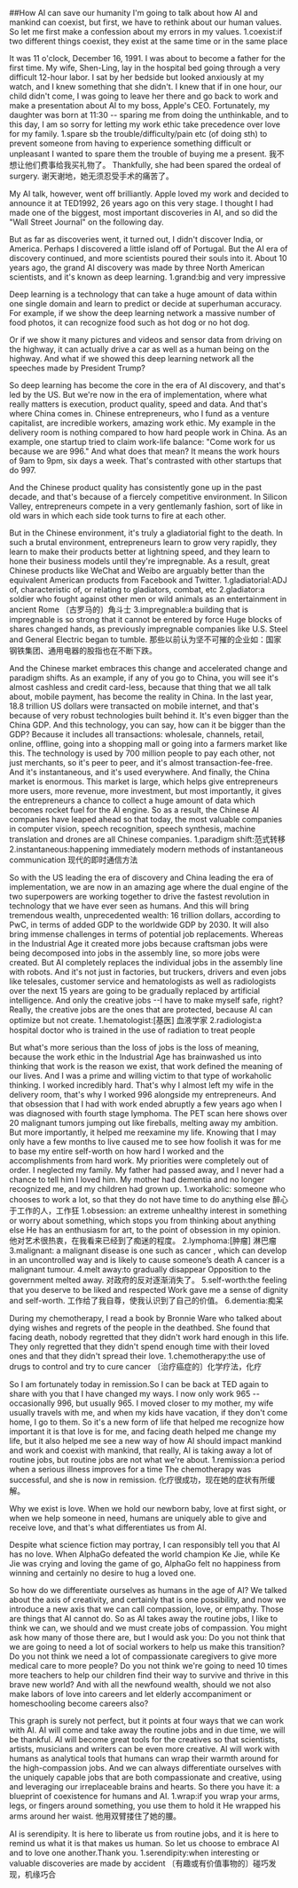 ##How AI can save our humanity
I'm going to talk about how AI and mankind can coexist, but first, we have to rethink about our human values. So let me first make a confession about my errors in my values.
1.coexist:if two different things coexist, they exist at the same time or in the same place

It was 11 o'clock, December 16, 1991. I was about to become a father for the first time. My wife, Shen-Ling, lay in the hospital bed going through a very difficult 12-hour labor. I sat by her bedside but looked anxiously at my watch, and I knew something that she didn't. I knew that if in one hour, our child didn't come, I was going to leave her there and go back to work and make a presentation about AI to my boss, Apple's CEO. Fortunately, my daughter was born at 11:30 --
sparing me from doing the unthinkable, and to this day, I am so sorry for letting my work ethic take precedence over love for my family.
1.spare sb the trouble/difficulty/pain etc (of doing sth)
to prevent someone from having to experience something difficult or unpleasant
I wanted to spare them the trouble of buying me a present. 
我不想让他们费事给我买礼物了。
Thankfully, she had been spared the ordeal of surgery. 
谢天谢地，她无须忍受手术的痛苦了。

My AI talk, however, went off brilliantly.
Apple loved my work and decided to announce it at TED1992, 26 years ago on this very stage. I thought I had made one of the biggest, most important discoveries in AI, and so did the "Wall Street Journal" on the following day.

But as far as discoveries went, it turned out, I didn't discover India, or America. Perhaps I discovered a little island off of Portugal. But the AI era of discovery continued, and more scientists poured their souls into it. About 10 years ago, the grand AI discovery was made by three North American scientists, and it's known as deep learning.
1.grand:big and very impressive

Deep learning is a technology that can take a huge amount of data within one single domain and learn to predict or decide at superhuman accuracy. For example, if we show the deep learning network a massive number of food photos, it can recognize food such as hot dog or no hot dog.

Or if we show it many pictures and videos and sensor data from driving on the highway, it can actually drive a car as well as a human being on the highway. And what if we showed this deep learning network all the speeches made by President Trump? 

So deep learning has become the core in the era of AI discovery, and that's led by the US. But we're now in the era of implementation, where what really matters is execution, product quality, speed and data. And that's where China comes in. Chinese entrepreneurs, who I fund as a venture capitalist, are incredible workers, amazing work ethic. My example in the delivery room is nothing compared to how hard people work in China. As an example, one startup tried to claim work-life balance: "Come work for us because we are 996." And what does that mean? It means the work hours of 9am to 9pm, six days a week. That's contrasted with other startups that do 997.

And the Chinese product quality has consistently gone up in the past decade, and that's because of a fiercely competitive environment. In Silicon Valley, entrepreneurs compete in a very gentlemanly fashion, sort of like in old wars in which each side took turns to fire at each other.

But in the Chinese environment, it's truly a gladiatorial fight to the death. In such a brutal environment, entrepreneurs learn to grow very rapidly, they learn to make their products better at lightning speed, and they learn to hone their business models until they're impregnable. As a result, great Chinese products like WeChat and Weibo are arguably better than the equivalent American products from Facebook and Twitter.
1.gladiatorial:ADJ of, characteristic of, or relating to gladiators, combat, etc
2.gladiator:a soldier who fought against other men or wild animals as an entertainment in ancient Rome 〔古罗马的〕角斗士
3.impregnable:a building that is impregnable is so strong that it cannot be entered by force
Huge blocks of shares changed hands, as previously impregnable companies like U.S. Steel and General Electric began to tumble. 
那些以前认为坚不可摧的企业如：国家钢铁集团、通用电器的股指也在不断下跌。

And the Chinese market embraces this change and accelerated change and paradigm shifts. As an example, if any of you go to China, you will see it's almost cashless and credit card-less, because that thing that we all talk about, mobile payment, has become the reality in China. In the last year, 18.8 trillion US dollars were transacted on mobile internet, and that's because of very robust technologies built behind it. It's even bigger than the China GDP. And this technology, you can say, how can it be bigger than the GDP? Because it includes all transactions: wholesale, channels, retail, online, offline, going into a shopping mall or going into a farmers market like this. The technology is used by 700 million people to pay each other, not just merchants, so it's peer to peer, and it's almost transaction-fee-free. And it's instantaneous, and it's used everywhere. And finally, the China market is enormous. This market is large, which helps give entrepreneurs more users, more revenue, more investment, but most importantly, it gives the entrepreneurs a chance to collect a huge amount of data which becomes rocket fuel for the AI engine. So as a result, the Chinese AI companies have leaped ahead so that today, the most valuable companies in computer vision, speech recognition, speech synthesis, machine translation and drones are all Chinese companies.
1.paradigm shift:范式转移
2.instantaneous:happening immediately
modern methods of instantaneous communication
现代的即时通信方法

So with the US leading the era of discovery and China leading the era of implementation, we are now in an amazing age where the dual engine of the two superpowers are working together to drive the fastest revolution in technology that we have ever seen as humans. And this will bring tremendous wealth, unprecedented wealth: 16 trillion dollars, according to PwC, in terms of added GDP to the worldwide GDP by 2030. It will also bring immense challenges in terms of potential job replacements. Whereas in the Industrial Age it created more jobs because craftsman jobs were being decomposed into jobs in the assembly line, so more jobs were created. But AI completely replaces the individual jobs in the assembly line with robots. And it's not just in factories, but truckers, drivers and even jobs like telesales, customer service and hematologists as well as radiologists over the next 15 years are going to be gradually replaced by artificial intelligence. And only the creative jobs --I have to make myself safe, right? Really, the creative jobs are the ones that are protected, because AI can optimize but not create.
1.hematologist:[基医] 血液学家
2.radiologist:a hospital doctor who is trained in the use of radiation to treat people

But what's more serious than the loss of jobs is the loss of meaning, because the work ethic in the Industrial Age has brainwashed us into thinking that work is the reason we exist, that work defined the meaning of our lives. And I was a prime and willing victim to that type of workaholic thinking. I worked incredibly hard. That's why I almost left my wife in the delivery room, that's why I worked 996 alongside my entrepreneurs. And that obsession that I had with work ended abruptly a few years ago when I was diagnosed with fourth stage lymphoma. The PET scan here shows over 20 malignant tumors jumping out like fireballs, melting away my ambition. But more importantly, it helped me reexamine my life. Knowing that I may only have a few months to live caused me to see how foolish it was for me to base my entire self-worth on how hard I worked and the accomplishments from hard work. My priorities were completely out of order. I neglected my family. My father had passed away, and I never had a chance to tell him I loved him. My mother had dementia and no longer recognized me, and my children had grown up.
1.workaholic:
someone who chooses to work a lot, so that they do not have time to do anything else
醉心于工作的人，工作狂
1.obsession:
an extreme unhealthy interest in something or worry about something, which stops you from thinking about anything else
He has an enthusiasm for art, to the point of obsession in my opinion. 
他对艺术很热衷，在我看来已经到了痴迷的程度。
2.lymphoma:[肿瘤] 淋巴瘤
3.malignant:
a malignant disease is one such as cancer , which can develop in an uncontrolled way and is likely to cause someone’s death
A cancer is a malignant tumour.
4.melt away:to gradually disappear
Opposition to the government melted away. 
对政府的反对逐渐消失了。
5.self-worth:the feeling that you deserve to be liked and respected
Work gave me a sense of dignity and self-worth. 
工作给了我自尊，使我认识到了自己的价值。
6.dementia:痴呆

During my chemotherapy, I read a book by Bronnie Ware who talked about dying wishes and regrets of the people in the deathbed. She found that facing death, nobody regretted that they didn't work hard enough in this life. They only regretted that they didn't spend enough time with their loved ones and that they didn't spread their love.
1.chemotherapy:the use of drugs to control and try to cure cancer
〔治疗癌症的〕化学疗法，化疗

So I am fortunately today in remission.So I can be back at TED again to share with you that I have changed my ways. I now only work 965 -- occasionally 996, but usually 965. I moved closer to my mother, my wife usually travels with me, and when my kids have vacation, if they don't come home, I go to them. So it's a new form of life that helped me recognize how important it is that love is for me, and facing death helped me change my life, but it also helped me see a new way of how AI should impact mankind and work and coexist with mankind, that really, AI is taking away a lot of routine jobs, but routine jobs are not what we're about.
1.remission:a period when a serious illness improves for a time
The chemotherapy was successful, and she is now in remission. 
化疗很成功，现在她的症状有所缓解。

Why we exist is love. When we hold our newborn baby, love at first sight, or when we help someone in need, humans are uniquely able to give and receive love, and that's what differentiates us from AI.

Despite what science fiction may portray, I can responsibly tell you that AI has no love. When AlphaGo defeated the world champion Ke Jie, while Ke Jie was crying and loving the game of go, AlphaGo felt no happiness from winning and certainly no desire to hug a loved one.

So how do we differentiate ourselves as humans in the age of AI? We talked about the axis of creativity, and certainly that is one possibility, and now we introduce a new axis that we can call compassion, love, or empathy. Those are things that AI cannot do. So as AI takes away the routine jobs, I like to think we can, we should and we must create jobs of compassion. You might ask how many of those there are, but I would ask you: Do you not think that we are going to need a lot of social workers to help us make this transition? Do you not think we need a lot of compassionate caregivers to give more medical care to more people? Do you not think we're going to need 10 times more teachers to help our children find their way to survive and thrive in this brave new world? And with all the newfound wealth, should we not also make labors of love into careers and let elderly accompaniment or homeschooling become careers also?

This graph is surely not perfect, but it points at four ways that we can work with AI. AI will come and take away the routine jobs and in due time, we will be thankful. AI will become great tools for the creatives so that scientists, artists, musicians and writers can be even more creative. AI will work with humans as analytical tools that humans can wrap their warmth around for the high-compassion jobs. And we can always differentiate ourselves with the uniquely capable jobs that are both compassionate and creative, using and leveraging our irreplaceable brains and hearts. So there you have it: a blueprint of coexistence for humans and AI.
1.wrap:if you wrap your arms, legs, or fingers around something, you use them to hold it
He wrapped his arms around her waist. 
他用双臂搂住了她的腰。

AI is serendipity. It is here to liberate us from routine jobs, and it is here to remind us what it is that makes us human. So let us choose to embrace AI and to love one another.Thank you.
1.serendipity:when interesting or valuable discoveries are made by accident
〔有趣或有价值事物的〕碰巧发现，机缘巧合